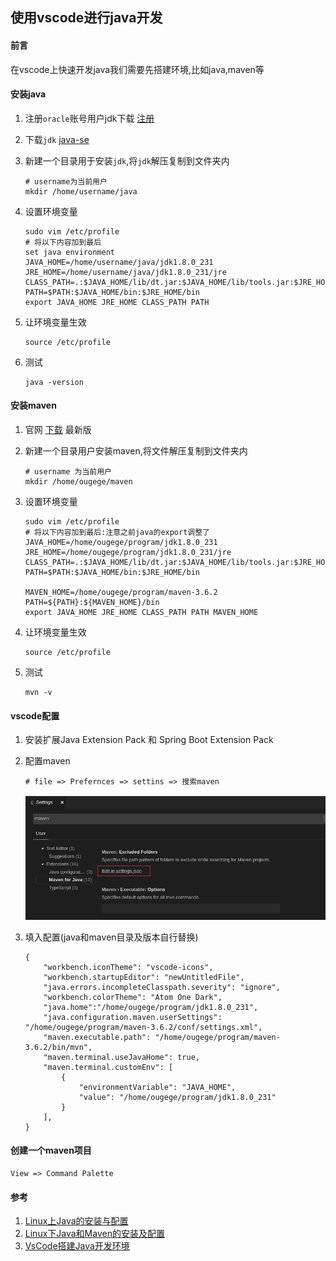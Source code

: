 ## 使用vscode进行java开发

#### 前言
在vscode上快速开发java我们需要先搭建环境,比如java,maven等

#### 安装java
1. 注册`oracle`账号用户jdk下载  [注册](https://profile.oracle.com/myprofile/account/create-account.jspx '注册')

1. 下载`jdk` [java-se](https://www.oracle.com/technetwork/java/javase/downloads/jdk8-downloads-2133151.html 'java-se')

1. 新建一个目录用于安装`jdk`,将`jdk`解压复制到文件夹内
    ```
    # username为当前用户
    mkdir /home/username/java
    ```
1. 设置环境变量
    ```
    sudo vim /etc/profile
    # 将以下内容加到最后
    set java environment
    JAVA_HOME=/home/username/java/jdk1.8.0_231     
    JRE_HOME=/home/username/java/jdk1.8.0_231/jre     
    CLASS_PATH=.:$JAVA_HOME/lib/dt.jar:$JAVA_HOME/lib/tools.jar:$JRE_HOME/lib
    PATH=$PATH:$JAVA_HOME/bin:$JRE_HOME/bin
    export JAVA_HOME JRE_HOME CLASS_PATH PATH
    ```
1. 让环境变量生效
    ```
    source /etc/profile
    ```

1. 测试
    ```
    java -version
    ```

#### 安装maven
1. 官网 [下载](http://maven.apache.org/download.cgi '下载') 最新版

1. 新建一个目录用户安装maven,将文件解压复制到文件夹内
    ```
    # username 为当前用户
    mkdir /home/ougege/maven
    ```

1. 设置环境变量
    ```
    sudo vim /etc/profile
    # 将以下内容加到最后:注意之前java的export调整了
    JAVA_HOME=/home/ougege/program/jdk1.8.0_231      
    JRE_HOME=/home/ougege/program/jdk1.8.0_231/jre   
    CLASS_PATH=.:$JAVA_HOME/lib/dt.jar:$JAVA_HOME/lib/tools.jar:$JRE_HOME/lib
    PATH=$PATH:$JAVA_HOME/bin:$JRE_HOME/bin

    MAVEN_HOME=/home/ougege/program/maven-3.6.2
    PATH=${PATH}:${MAVEN_HOME}/bin
    export JAVA_HOME JRE_HOME CLASS_PATH PATH MAVEN_HOME
    ```

1. 让环境变量生效
    ```
    source /etc/profile
    ```

1. 测试
    ```
    mvn -v
    ```

#### vscode配置
1. 安装扩展Java Extension Pack 和 Spring Boot Extension Pack
1. 配置maven
    ```
    # file => Prefernces => settins => 搜索maven
    ```

    ![maven配置](../images/linux/使用vscode进行java开发/java_01.png)

1. 填入配置(java和maven目录及版本自行替换)
    ```
    {
        "workbench.iconTheme": "vscode-icons",
        "workbench.startupEditor": "newUntitledFile",
        "java.errors.incompleteClasspath.severity": "ignore",
        "workbench.colorTheme": "Atom One Dark",
        "java.home":"/home/ougege/program/jdk1.8.0_231",
        "java.configuration.maven.userSettings": "/home/ougege/program/maven-3.6.2/conf/settings.xml",
        "maven.executable.path": "/home/ougege/program/maven-3.6.2/bin/mvn",
        "maven.terminal.useJavaHome": true,
        "maven.terminal.customEnv": [
            {
                "environmentVariable": "JAVA_HOME",
                "value": "/home/ougege/program/jdk1.8.0_231"
            }
        ],
    }
    ```

#### 创建一个maven项目
```
View => Command Palette
```

#### 参考
1. [Linux上Java的安装与配置](https://www.cnblogs.com/lamp01/p/8932740.html 'Linux上Java的安装与配置')
1. [Linux下Java和Maven的安装及配置](https://blog.csdn.net/ula_liu/article/details/80853713 'Linux下Java和Maven的安装及配置')
1. [VsCode搭建Java开发环境](https://www.cnblogs.com/miskis/p/9816135.html 'VsCode搭建Java开发环境')